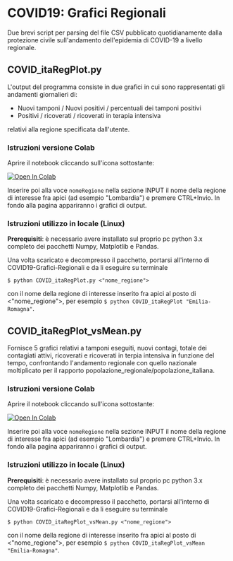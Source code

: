 # COVID19: Grafici Regionali

Due brevi script per parsing del file CSV pubblicato quotidianamente dalla protezione civile sull'andamento dell'epidemia di COVID-19 a livello regionale.



## COVID_itaRegPlot.py
L'output del programma consiste in due grafici in cui sono rappresentati gli andamenti giornalieri di:
 
 - Nuovi tamponi / Nuovi positivi / percentuali dei tamponi positivi
 - Positivi / ricoverati / ricoverati in terapia intensiva

relativi alla regione specificata dall'utente.



### Istruzioni versione Colab
Aprire il notebook cliccando sull'icona sottostante:

[![Open In Colab](https://colab.research.google.com/assets/colab-badge.svg)](https://colab.research.google.com/drive/1shxxe7AmXR61BY5tYpp3AdYurL-b8Kts#scrollTo=5MnIjStE9luA&forceEdit=true&sandboxMode=true)

Inserire poi alla voce `nomeRegione` nella sezione INPUT il nome della regione di interesse fra apici (ad esempio "Lombardia") e premere CTRL+Invio. In fondo alla pagina appariranno i grafici di output.


### Istruzioni utilizzo in locale (Linux)

**Prerequisiti**: è necessario avere installato sul proprio pc python 3.x completo dei pacchetti Numpy, Matplotlib e Pandas.

Una volta scaricato e decompresso il pacchetto, portarsi all'interno di COVID19-Grafici-Regionali e da li eseguire su terminale
```
$ python COVID_itaRegPlot.py <"nome_regione">
```
con il nome della regione di interesse inserito fra apici al posto di <"nome_regione">, per esempio `$ python COVID_itaRegPlot "Emilia-Romagna"`.



## COVID_itaRegPlot_vsMean.py
Fornisce 5 grafici relativi a tamponi eseguiti, nuovi contagi, totale dei contagiati attivi, ricoverati e ricoverati in terpia intensiva in funzione del tempo, confrontando l'andamento regionale con quello nazionale moltiplicato per il rapporto popolazione_regionale/popolazione_italiana.


### Istruzioni versione Colab
Aprire il notebook cliccando sull'icona sottostante:

[![Open In Colab](https://colab.research.google.com/assets/colab-badge.svg)](https://colab.research.google.com/drive/1dSdTXKbSRWG7bC25tBJ0rDe9ZGvUL785#scrollTo=5MnIjStE9luA&forceEdit=true&sandboxMode=true)

Inserire poi alla voce `nomeRegione` nella sezione INPUT il nome della regione di interesse fra apici (ad esempio "Lombardia") e premere CTRL+Invio. In fondo alla pagina appariranno i grafici di output.


### Istruzioni utilizzo in locale (Linux)

**Prerequisiti**: è necessario avere installato sul proprio pc python 3.x completo dei pacchetti Numpy, Matplotlib e Pandas.

Una volta scaricato e decompresso il pacchetto, portarsi all'interno di COVID19-Grafici-Regionali e da li eseguire su terminale
```
$ python COVID_itaRegPlot_vsMean.py <"nome_regione">
```
con il nome della regione di interesse inserito fra apici al posto di <"nome_regione">, per esempio `$ python COVID_itaRegPlot_vsMean "Emilia-Romagna"`.
